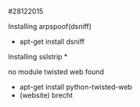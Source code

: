 #28122015

Installing arpspoof(dsniff)
* apt-get install dsniff

Installing sslstrip
* 

no module twisted web found
* apt-get install python-twisted-web
* (website) brecht
